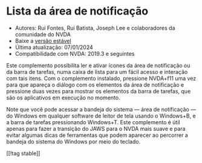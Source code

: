 # Lista da área de notificação #

*   Autores: Rui Fontes, Rui Batista, Joseph Lee e colaboradores da     comunidade do NVDA
*   Baixe a [versão estável][1]
* Última atualização: 07/01/2024
*   Compatibilidade com NVDA: 2019.3 e seguintes

Este complemento possibilita ler e ativar ícones da área de notificação ou
da barra de tarefas, numa caixa de lista para um fácil acesso e interação
com tais itens. Com o complemento instalado,  pressione NVDA+f11 uma vez para
que apareça o diálogo com os elementos da área de notificação e pressione
duas vezes para mostrar os elementos da barra de tarefas, que são os
aplicativos em execução no momento.

Note que você pode acessar a bandeja do sistema — área de notificação — do
Windows em qualquer software de leitor de tela usando o Windows+B, e a barra
de tarefas pressionando Windows+T. Este complemento é útil apenas para fazer a
transição do JAWS para o NVDA mais suave e para evitar algumas dicas de
ferramentas que podem aparecer ao percorrer a bandeja do sistema do Windows
por meio do teclado.

[[!tag stable]]

[1]: https://github.com/ruifontes/systrayList/releases/download/2024.01.07/systrayList-2024.01.07.nvda-addon
